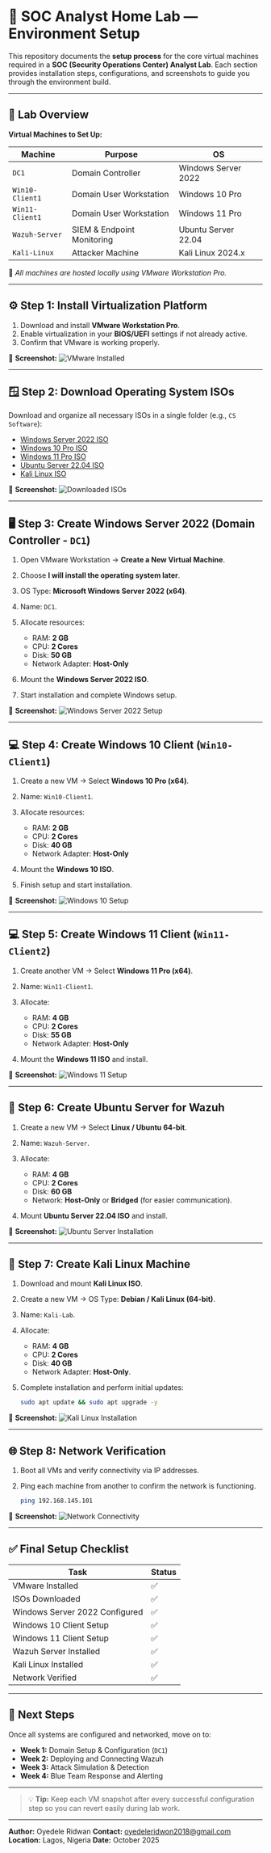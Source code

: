 # 🧠 SOC Analyst Home Lab — Environment Setup

This repository documents the **setup process** for the core virtual machines required in a **SOC (Security Operations Center) Analyst Lab**.
Each section provides installation steps, configurations, and screenshots to guide you through the environment build.

---

## 🧩 Lab Overview

**Virtual Machines to Set Up:**

| Machine         | Purpose                    | OS                  |
| --------------- | -------------------------- | ------------------- |
| `DC1`           | Domain Controller          | Windows Server 2022 |
| `Win10-Client1` | Domain User Workstation    | Windows 10 Pro      |
| `Win11-Client1` | Domain User Workstation    | Windows 11 Pro      |
| `Wazuh-Server`  | SIEM & Endpoint Monitoring | Ubuntu Server 22.04 |
| `Kali-Linux`    | Attacker Machine           | Kali Linux 2024.x   |

📍 *All machines are hosted locally using VMware Workstation Pro.*

---

## ⚙️ Step 1: Install Virtualization Platform

1. Download and install **VMware Workstation Pro**.
2. Enable virtualization in your **BIOS/UEFI** settings if not already active.
3. Confirm that VMware is working properly.

📸 **Screenshot:**
![VMware Installed](https://i.imgur.com/yJZboTv.png)

---

## 🪟 Step 2: Download Operating System ISOs

Download and organize all necessary ISOs in a single folder (e.g., `CS Software`):

* [Windows Server 2022 ISO](https://www.microsoft.com/en-us/evalcenter/evaluate-windows-server-2022)
* [Windows 10 Pro ISO](https://www.microsoft.com/software-download/windows10)
* [Windows 11 Pro ISO](https://www.microsoft.com/software-download/windows11)
* [Ubuntu Server 22.04 ISO](https://ubuntu.com/download/server)
* [Kali Linux ISO](https://www.kali.org/get-kali/)

📸 **Screenshot:**
![Downloaded ISOs](https://i.imgur.com/M3zrqjU.png)

---

## 🖥️ Step 3: Create Windows Server 2022 (Domain Controller - `DC1`)

1. Open VMware Workstation → **Create a New Virtual Machine**.
2. Choose **I will install the operating system later**.
3. OS Type: **Microsoft Windows Server 2022 (x64)**.
4. Name: `DC1`.
5. Allocate resources:

   * RAM: **2 GB**
   * CPU: **2 Cores**
   * Disk: **50 GB**
   * Network Adapter: **Host-Only**
6. Mount the **Windows Server 2022 ISO**.
7. Start installation and complete Windows setup.

📸 **Screenshot:**
![Windows Server 2022 Setup](https://i.imgur.com/vYNtnSP.png)

---

## 💻 Step 4: Create Windows 10 Client (`Win10-Client1`)

1. Create a new VM → Select **Windows 10 Pro (x64)**.
2. Name: `Win10-Client1`.
3. Allocate resources:

   * RAM: **2 GB**
   * CPU: **2 Cores**
   * Disk: **40 GB**
   * Network Adapter: **Host-Only**
4. Mount the **Windows 10 ISO**.
5. Finish setup and start installation.

📸 **Screenshot:**
![Windows 10 Setup](https://i.imgur.com/CakFGuj.png)

---

## 💻 Step 5: Create Windows 11 Client (`Win11-Client2`)

1. Create another VM → Select **Windows 11 Pro (x64)**.
2. Name: `Win11-Client1`.
3. Allocate:

   * RAM: **4 GB**
   * CPU: **2 Cores**
   * Disk: **55 GB**
   * Network Adapter: **Host-Only**
4. Mount the **Windows 11 ISO** and install.

📸 **Screenshot:**
![Windows 11 Setup](https://i.imgur.com/98qDYHo.png)

---

## 🧱 Step 6: Create Ubuntu Server for Wazuh

1. Create a new VM → Select **Linux / Ubuntu 64-bit**.
2. Name: `Wazuh-Server`.
3. Allocate:

   * RAM: **4 GB**
   * CPU: **2 Cores**
   * Disk: **60 GB**
   * Network: **Host-Only** or **Bridged** (for easier communication).
4. Mount **Ubuntu Server 22.04 ISO** and install.

📸 **Screenshot:**
![Ubuntu Server Installation](https://i.imgur.com/example.png)

---

## 🐉 Step 7: Create Kali Linux Machine

1. Download and mount **Kali Linux ISO**.
2. Create a new VM → OS Type: **Debian / Kali Linux (64-bit)**.
3. Name: `Kali-Lab`.
4. Allocate:

   * RAM: **4 GB**
   * CPU: **2 Cores**
   * Disk: **40 GB**
   * Network Adapter: **Host-Only**.
5. Complete installation and perform initial updates:

   ```bash
   sudo apt update && sudo apt upgrade -y
   ```

📸 **Screenshot:**
![Kali Linux Installation](https://i.imgur.com/example.png)

---

## 🌐 Step 8: Network Verification

1. Boot all VMs and verify connectivity via IP addresses.
2. Ping each machine from another to confirm the network is functioning.

   ```bash
   ping 192.168.145.101
   ```

📸 **Screenshot:**
![Network Connectivity](https://i.imgur.com/example.png)

---

## ✅ Final Setup Checklist

| Task                           | Status |
| ------------------------------ | ------ |
| VMware Installed               | ✅      |
| ISOs Downloaded                | ✅      |
| Windows Server 2022 Configured | ✅      |
| Windows 10 Client Setup        | ✅      |
| Windows 11 Client Setup        | ✅      |
| Wazuh Server Installed         | ✅      |
| Kali Linux Installed           | ✅      |
| Network Verified               | ✅      |

---

## 🧭 Next Steps

Once all systems are configured and networked, move on to:

* **Week 1:** Domain Setup & Configuration (`DC1`)
* **Week 2:** Deploying and Connecting Wazuh
* **Week 3:** Attack Simulation & Detection
* **Week 4:** Blue Team Response and Alerting

---

> 💡 **Tip:** Keep each VM snapshot after every successful configuration step so you can revert easily during lab work.

---

**Author:** Oyedele Ridwan
**Contact:** [oyedeleridwon2018@gmail.com](mailto:oyedeleridwon2018@gmail.com)
**Location:** Lagos, Nigeria
**Date:** October 2025
